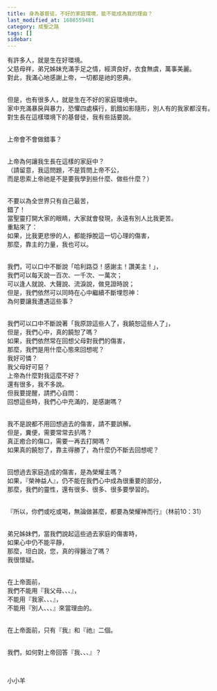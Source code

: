 ```yaml
---
title: 身為基督徒，不好的家庭環境，能不能成為我的理由？
last_modified_at: 1688559481
category: 成聖之路
tags: []
sidebar: 
---
```


  <p>有許多人，就是生在好環境。<br>
父慈母祥，弟兄姊妹充滿手足之情，經濟良好，衣食無虞，萬事美麗。<br>
對此，我滿心地感謝上帝，一切都是祂的恩典。</p>

<p><br>
但是，也有很多人，就是生在不好的家庭環境中。<br>
家中充滿暴戾與暴力，恐懼四處橫行，飢餓如影隨形，別人有的我家都沒有。<br>
對生長在這樣環境下的基督徒，我有些話要說。</p>

<p><br>
上帝會不會做錯事？</p>

<p><br>
上帝為何讓我生長在這樣的家庭中？<br>
（請留意，我這問題，不是質問上帝不公，<br>
而是思索上帝祂是不是要我學到些什麼、做些什麼？）</p>

<p><br>
不要以為全世界只有自己最苦，<br>
錯了！<br>
當聖靈打開大家的眼睛，大家就會發現，永遠有別人比我更苦。<br>
重點來了：<br>
如果，比我更悲慘的人，都能掙脫這一切心理的傷害，<br>
那麼，靠主的力量，我也可以。</p>

<p><br>
我們，可以口中不斷說「哈利路亞！感謝主！讚美主！」，<br>
我們可以每天說一百次、一千次、一萬次；<br>
可以逢人就說、大聲說、流淚說，做見證時說；<br>
但是，我們依然可以同時在心中繼續不斷埋怨神：<br>
為何要讓我遭遇這些事？</p>

<p><br>
我們可以口中不斷說著「我原諒這些人了，我饒恕這些人了」，<br>
但是，我們心中，真的饒恕了嗎？<br>
如果，我們依然常在回想父母對我們的傷害，<br>
那麼，我們是用什麼心態來回想呢？<br>
我好可憐？<br>
我父母好可惡？<br>
上帝為什麼對我這麼不好？<br>
還有很多，我不多說。<br>
但我要提醒，請捫心自問：<br>
回想這些時，我們心中充滿的，是感謝嗎？</p>

<p><br>
我不是說都不用回想過去的傷害，請不要誤解。<br>
但是，糞便，需要常常去扒嗎？<br>
真正癒合的傷口，需要一再去打開嗎？<br>
如果真的饒恕了，靠主得勝了，為什麼仍不斷去回想呢？</p>

<p><br>
回想過去家庭造成的傷害，是為榮耀主嗎？<br>
如果，『榮神益人』，仍不能在我們心中成為很重要的部分，<br>
那麼，我們的靈性，還有很多、很多、很多要學習的。</p>

<p><br>
『所以，你們或吃或喝，無論做甚麼，都要為榮耀神而行』（林前10：31）</p>

<p><br>
弟兄姊妹們，當我們說起這些過去家庭的傷害時，<br>
如果心中仍不能平靜，<br>
那麼，坦白說，您，真的得醫治了嗎？<br>
我很懷疑。</p>

<p><br>
在上帝面前，<br>
我們不能用『我父母、、、』，<br>
不能用『我家、、、』，<br>
不能用『別人、、、』來當理由的。</p>

<p><br>
在上帝面前，只有『我』和『祂』二個。</p>

<p><br>
我們，如何對上帝回答『我、、、』？</p>

<p>&nbsp;</p>

<p>小小羊<br>
&nbsp;</p>

<p>&nbsp;</p>

<p>&nbsp;</p>

